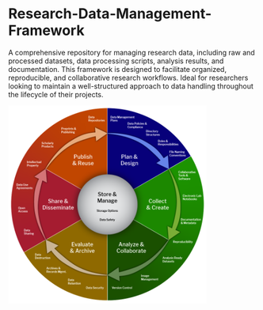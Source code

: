 # Research-Data-Management-Framework
A comprehensive repository for managing research data, including raw and processed datasets, data processing scripts, analysis results, and documentation. This framework is designed to facilitate organized, reproducible, and collaborative research workflows. Ideal for researchers looking to maintain a well-structured approach to data handling throughout the lifecycle of their projects.


<img src="RDM-lifecycle-2tier-v5.png" alt="Data Life Cycle" width="400"/>
